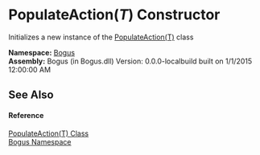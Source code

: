# PopulateAction(*T*) Constructor 
 

Initializes a new instance of the <a href="T_Bogus_PopulateAction_1">PopulateAction(T)</a> class

**Namespace:**&nbsp;<a href="N_Bogus">Bogus</a><br />**Assembly:**&nbsp;Bogus (in Bogus.dll) Version: 0.0.0-localbuild built on 1/1/2015 12:00:00 AM

## See Also


#### Reference
<a href="T_Bogus_PopulateAction_1">PopulateAction(T) Class</a><br /><a href="N_Bogus">Bogus Namespace</a><br />
